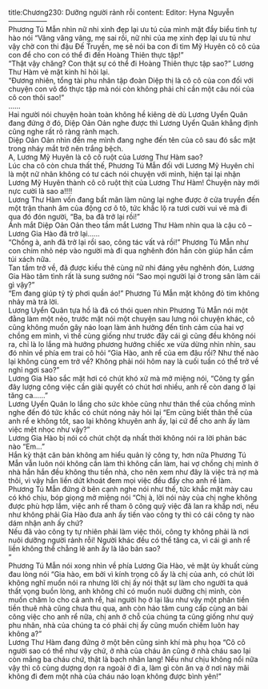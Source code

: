 title:Chương230: Dưỡng người rảnh rỗi
content:
Editor: Hyna Nguyễn<br>—————–<br>Phương Tú Mẫn nhìn nữ nhi xinh đẹp lại ưu tú của mình mặt đầy biểu tình tự hào nói “Vâng vâng vâng, mẹ sai rồi, nữ nhi của mẹ xinh đẹp lại ưu tú như vậy chờ con thi đậu Đế Truyền, mẹ sẽ nói ba con đi tìm Mỹ Huyên cô cô của con để cho con có thể đi đến Hoàng Thiên thực tập!”<br>“Thật vậy chăng? Con thật sự có thể đi Hoàng Thiên thực tập sao?” Lương Thư Hàm vẻ mặt kinh hỉ hỏi lại.<br>“Đương nhiên, tổng tài phu nhân tập đoàn Diệp thị là cô cô của con đối với chuyện con vô đó thực tập mà nói còn không phải chỉ cần một câu nói của cô con thôi sao!”<br>……<br>Hai người nói chuyện hoàn toàn không hề kiêng dè dù Lương Uyển Quân đang đứng ở đó, Diệp Oản Oản nghe được thì Lương Uyển Quân khẳng định cũng nghe rất rõ ràng rành mạch.<br>Diệp Oản Oản nhìn đến mẹ mình đang nghe đến tên của cô sau đó sắc mặt trong nháy mắt trở nên trắng bệch.<br>A, Lương Mỹ Huyên là cô cô ruột của Lương Thư Hàm sao?<br>Lúc cha cô còn chưa thất thế, Phương Tú Mẫn đối với Lương Mỹ Huyên chỉ là một nữ nhân không có tư cách nói chuyện với mình, hiện tại lại nhận Lương Mỹ Huyên thành cô cô ruột thịt của Lương Thư Hàm! Chuyện này mới nực cười là sao a!!!!<br>Lương Thư Hàm vốn đang bất mãn làm nũng lại nghe được ở cửa truyền đến một trận thanh âm của động cơ ô tô, tức khắc lộ ra tươi cười vui vẻ mà đi qua đó đón người, “Ba, ba đã trở lại rồi!”<br>Ánh mắt Diệp Oản Oản theo tầm mắt Lương Thư Hàm nhìn qua là cậu cô – Lương Gia Hào đã trở lại……<br>“Chồng à, anh đã trở lại rồi sao, công tác vất vả rồi!” Phương Tú Mẫn như con chim nhỏ nép vào người mà đi qua nghênh đón hắn còn giúp hắn cầm túi xách nữa.<br>Tan tầm trở về, đã được kiều thê cùng nữ nhi đáng yêu nghênh đón, Lương Gia Hào tâm tình rất là sung sướng nói “Sao mọi người lại ở trong sân làm cái gì vậy?”<br>“Em đang giúp tỷ tỷ phơi quần áo!” Phương Tú Mẫn mặt không đỏ tim không nhảy mà trả lời.<br>Lương Uyển Quân tựa hồ là đã có thói quen nhìn Phương Tú Mẫn nói một đằng làm một nẻo, trước mặt nói một chuyện sau lưng nói chuyện khác, cô cũng không muốn gây náo loạn làm ảnh hưởng đến tình cảm của hai vợ chồng em mình, vì thế cùng giống như trước đây cái gì cũng đều không nói ra, chỉ là lo lắng mà hướng phương hướng chiếc xe vừa dừng nhìn nhìn, sau đó nhìn về phía em trai cô hỏi “Gia Hào, anh rể của em đâu rồi? Như thế nào lại không cùng em trở về? Không phải nói hôm nay là cuối tuần có thể trở về nghỉ ngơi sao?”<br>Lương Gia Hào sắc mặt hơi có chút khó xử mà mở miệng nói, “Công ty gần đây lượng công việc cần giải quyết có chút hơi nhiều, anh rể còn dang ở lại tăng ca……”<br>Lương Uyển Quân lo lắng cho sức khỏe cũng như thân thể của chồng mình nghe đến đó tức khắc có chút nóng nảy hỏi lại “Em cũng biết thân thể của anh rể e không tốt, sao lại không khuyên anh ấy, lại cứ để cho anh ấy làm việc mệt nhọc như vậy?”<br>Lương Gia Hào bị nói có chút chột dạ nhất thời không nói ra lời phản bác nào “Em…”<br>Hắn kỳ thật căn bản không am hiểu quản lý công ty, hơn nữa Phương Tú Mẫn vẫn luôn nói không cần làm thì không cần làm, hai vợ chồng chị mình ở nhà hắn hắn đều không thu tiền nhà, cho nên xem như đây là việc trả nợ mà thôi, vì vậy hắn liền dứt khoát đem mọi việc đều đẩy cho anh rể làm.<br>Phương Tú Mẫn đứng ở bên cạnh nghe nói như thế, tức khắc mặt mày cau có khó chịu, bóp giọng mở miệng nói “Chị à, lời nói này của chị nghe không được phù hợp lắm, việc anh rể tham ô công quỹ việc đã lan ra khắp nơi, nếu như không phải Gia Hào đưa anh ấy tiến vào công ty thì có cái công ty nào dám nhận anh ấy chứ?<br>Nếu đã vào công ty tự nhiên phải làm việc thôi, công ty không phải là nơi nuôi dưỡng người rảnh rỗi! Người khác đều có thể tăng ca, vì cái gì anh rể liền không thể chẳng lẽ anh ấy là lão bản sao?<br>”<br>Phương Tú Mẫn nói xong nhìn về phía Lương Gia Hào, vẻ mặt ủy khuất cùng đau lòng nói “Gia hào, em bởi vì kính trọng cô ấy là chị của anh, có chút lời không nghĩ muốn nói ra nhưng lời chị ấy nói thật sự làm cho người ta quá thất vọng buồn lòng, anh không chỉ có muốn nuôi dưỡng chị mình, còn muốn chăm lo cho cả anh rể, hai người họ ở lại lâu như vậy một phân tiền tiền thuê nhà cũng chưa thu qua, anh còn hảo tâm cung cấp cùng an bài công việc cho anh rể nữa, chị anh ở chỗ của chúng ta cũng giống như quý phu nhân, nhà của chúng ta có phải chị ấy cũng muốn chiếm luôn hay không a?”<br>Lương Thư Hàm đang đứng ở một bên cũng sinh khí mà phụ họa “Cô cô người sao có thể như vậy chứ, ở nhà của cháu ăn cũng ở nhà cháu sao lại còn mắng ba cháu chứ, thật là bạch nhãn lang! Nếu như chịu không nổi nữa vậy thì cô cùng dượng dọn ra ngoài ở đi a, làm gì còn ăn vạ ở nơi này mãi không đi đem một nhà của cháu náo loạn không được bình yên!”